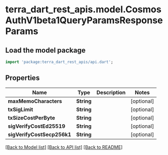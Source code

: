 # terra_dart_rest_apis.model.CosmosAuthV1beta1QueryParamsResponseParams

## Load the model package
```dart
import 'package:terra_dart_rest_apis/api.dart';
```

## Properties
Name | Type | Description | Notes
------------ | ------------- | ------------- | -------------
**maxMemoCharacters** | **String** |  | [optional] 
**txSigLimit** | **String** |  | [optional] 
**txSizeCostPerByte** | **String** |  | [optional] 
**sigVerifyCostEd25519** | **String** |  | [optional] 
**sigVerifyCostSecp256k1** | **String** |  | [optional] 

[[Back to Model list]](../README.md#documentation-for-models) [[Back to API list]](../README.md#documentation-for-api-endpoints) [[Back to README]](../README.md)


